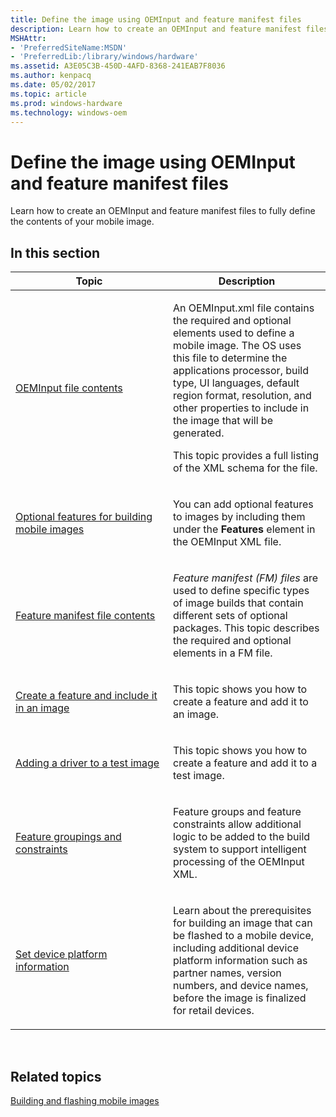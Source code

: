 ```yaml
---
title: Define the image using OEMInput and feature manifest files
description: Learn how to create an OEMInput and feature manifest files to fully define the contents of your mobile image.
MSHAttr:
- 'PreferredSiteName:MSDN'
- 'PreferredLib:/library/windows/hardware'
ms.assetid: A3E05C3B-450D-4AFD-8368-241EAB7F8036
ms.author: kenpacq
ms.date: 05/02/2017
ms.topic: article
ms.prod: windows-hardware
ms.technology: windows-oem
---
```


# Define the image using OEMInput and feature manifest files


Learn how to create an OEMInput and feature manifest files to fully define the contents of your mobile image.

## In this section


<table>
<colgroup>
<col width="50%" />
<col width="50%" />
</colgroup>
<thead>
<tr class="header">
<th>Topic</th>
<th>Description</th>
</tr>
</thead>
<tbody>
<tr class="odd">
<td><p><a href="oeminput-file-contents.md">OEMInput file contents</a></p></td>
<td><p>An OEMInput.xml file contains the required and optional elements used to define a mobile image. The OS uses this file to determine the applications processor, build type, UI languages, default region format, resolution, and other properties to include in the image that will be generated.</p>
<p>This topic provides a full listing of the XML schema for the file.</p></td>
</tr>
<tr class="even">
<td><p><a href="optional-features-for-building-images.md">Optional features for building mobile images</a></p></td>
<td><p>You can add optional features to images by including them under the <strong>Features</strong> element in the OEMInput XML file.</p></td>
</tr>
<tr class="odd">
<td><p><a href="feature-manifest-file-contents.md">Feature manifest file contents</a></p></td>
<td><p><em>Feature manifest (FM) files</em> are used to define specific types of image builds that contain different sets of optional packages. This topic describes the required and optional elements in a FM file.</p></td>
</tr>
<tr class="even">
<td><p><a href="create-a-feature-and-include-it-in-an-image.md">Create a feature and include it in an image</a></p></td>
<td><p>This topic shows you how to create a feature and add it to an image.</p></td>
</tr>
<tr class="odd">
<td><p><a href="adding-a-driver-to-a-test-image.md">Adding a driver to a test image</a></p></td>
<td><p>This topic shows you how to create a feature and add it to a test image.</p></td>
</tr>
<tr class="even">
<td><p><a href="feature-groupings-and-constraints.md">Feature groupings and constraints</a></p></td>
<td><p>Feature groups and feature constraints allow additional logic to be added to the build system to support intelligent processing of the OEMInput XML.</p></td>
</tr>
<tr class="odd">
<td><p><a href="set-device-platform-information.md">Set device platform information</a></p></td>
<td><p>Learn about the prerequisites for building an image that can be flashed to a mobile device, including additional device platform information such as partner names, version numbers, and device names, before the image is finalized for retail devices.</p></td>
</tr>
</tbody>
</table>

 

## Related topics


[Building and flashing mobile images](building-and-flashing-images.md)

 

 







